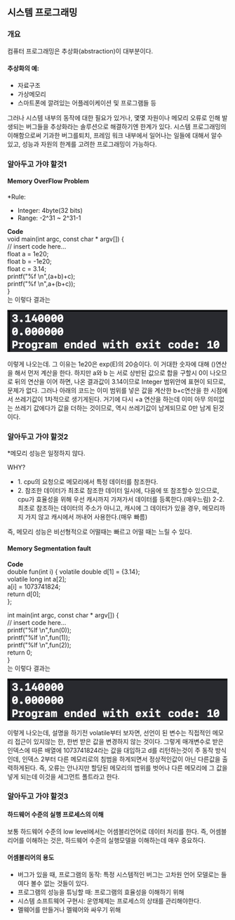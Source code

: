 <h2>시스템 프로그래밍</h2>
<div>
<h3>개요</h3>
<p>컴퓨터 프로그래밍은 추상화(abstraction)이 대부분이다. </p>
<h4>추상화의 예:</h4>
<ul>
<li>자료구조</li>
<li>가상메모리</li>
<li>스마트폰에 깔려있는 어플레이케이션 및 프로그램들 등</li>
</ul>
<p>그러나 시스템 내부의 동작에 대한 필요가 있거나, 몇몇 자원이나 메모리 오류로 인해 발생되는 버그들을 추상화라는 솔루션으로 해결하기엔 한계가 있다. 시스템 프로그래밍의 이해함으로써 기과한 버그를퇴치, 프레임 워크 내부에서 일어나는 일들에 대해서 알수 있고, 성능과 자원의 한계를 고려한 프로그래밍이 가능하다.
</p>
<h3>알아두고 가야 할것1</h3>
<h4>Memory OverFlow Problem</h4>
<p>*Rule:</p>
<ul>
	<li>Integer: 4byte(32 bits)</li>
	<li>Range: -2^31 ~ 2^31-1</li>
</ul>

<p><strong>Code</strong><br>
	void main(int argc, const char * argv[]) {<br>
    // insert code here...<br>
    float a = 1e20;<br>
    float b = -1e20;<br>
    float c = 3.14;<br>
    printf("%f \n",(a+b)+c);<br>
    printf("%f \n",a+(b+c));<br>
}<br>
는 이렇다 결과는 
</p>
<img src="c_res/mmoverflow.png"></img>
<p>이렇게 나오는데. 그 이유는 1e20은 exp(E)의 20승이다. 이 거대한 숫자에 대해 ()연산을 해서 먼저 계산을 한다. 하지만 a와 b 는 서로 상반된 값으로 합을 구할시 0이 나오므로 뒤의 연산을 이어 하면, 나온 결과값이 3.14이므로 Integer 범위안에 표현이 되므로, 문제가 없다. 그러나 아래의 코드는 이미 범위를 넣은 값을 계산한 b+c연산을 한 시점에서 쓰레기값이 1차적으로 생기게된다. 거기에 다시 +a 연산을 하는데 이미 아무 의미없는 쓰레기 값에다가 값을 더하는 것이므로, 역시 쓰레기값이 남게되므로 0만 남게 된것이다.</p>

<h3>알아두고 가야 할것2</h3>


<p>*메모리 성능은 일정하지 않다.</p>
<p>WHY?</p>
<ul>
	<li>1. cpu의 요청으로 메모리에서 특정 데이터를 참조한다.</li>
	<li>2. 참조한 데이터가 최초로 참조한 데이터 일시에, 다음에 또 참조할수 있으므로, cpu가 효율성을 위해 우선 캐시까지 가져가서 데이터를 등록한다.(매우느림)
	2-2. 최초로 참조하는 데이터의 주소가 아니고, 캐시에 그 데이터가 있을 경우, 메모리까지 가지 않고 캐시에서 꺼내어 사용한다.(매우 빠름)</li>
</ul>
<p>즉, 메모리 성능은 비선형적으로 어떨때는 빠르고 어떨 때는 느릴 수 있다.</p>
<h4>Memory Segmentation fault</h4>
<p><strong>Code</strong><br>
	double fun(int i) {
    volatile double d[1] = {3.14};<br>
    volatile long int a[2];<br>
    a[i] = 1073741824;<br>
    return d[0];<br>
};<br>

int main(int argc, const char * argv[]) {<br>
    // insert code here...<br>
    printf("%lf \n",fun(0));<br>
    printf("%lf \n",fun(1));<br>
    printf("%lf \n",fun(2));<br>
    return 0;<br>
}<br>
는 이렇다 결과는 
</p>
<img src="c_res/segmentbug.png"></img>
<p>이렇게 나오는데, 설명을 하기전 volatile부터 보자면, 선언이 된 변수는 직접적인 메모리 접근이 있지않는 한, 한번 받은 값을 변경하지 않는 것이다. 
그렇게 매개변수로 받은 인덱스에 따른 배열에 1073741824라는 값을 대입하고 d를 리턴하는것이 주 동작 방식인데, 인덱스 2부터 다른 메모리로의 침범을 하게되면서 정상적인값이 아닌 다른값을 출력하게된다. 즉, 오류는 안나지만 할당된 메모리의 범위를 벗어나 다른 메모리에 그 값을 넣게 되는데 이것을 세그먼트 폴트라고 한다.
</p>



<h3>알아두고 가야 할것3</h3>
<h4>하드웨어 수준의 실행 프로세스의 이해</h4>
<p>보통 하드웨어 수준의 low level에서는 어셈블리언어로 데이터 처리를 한다. 즉, 어셈블리어를 이해하는 것은, 하드웨어 수준의 실행모델을 이해하는데 매우 중요하다.</p>
<h4>어셈블리어의 용도</h4>
<ul>
	<li>버그가 있을 때, 프로그램의 동작: 특정 시스템적인 버그는 고차원 언어 모델로는 들여다 볼수 없는 것들이 있다.</li>
	<li>프로그램의 성능을 튜닝할 때: 프로그램의 효율성을 이해하기 위해</li>
	<li>시스템 소프트웨어 구현시: 운영체제는 프로세스의 상태를 관리해야한다.</li>
	<li>멜웨어를 만들거나 멜웨어와 싸우기 위해</li>
</ul>
</div>